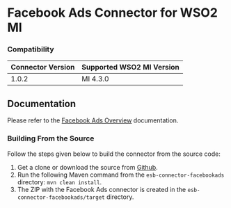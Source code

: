 # Facebook Ads Connector for WSO2 MI

### Compatibility

| Connector Version | Supported WSO2 MI Version |
|-------------------|---------------------------|
| 1.0.2             | MI 4.3.0                  |


## Documentation

Please refer to the [Facebook Ads Overview](https://mi.docs.wso2.com/en/latest/reference/connectors/facebook-ads-connector/facebook-ads-overview/) documentation.

### Building From the Source

Follow the steps given below to build the connector from the source code:

1. Get a clone or download the source from [Github](https://github.com/wso2-extensions/esb-connector-facebookads/).
2. Run the following Maven command from the `esb-connector-facebookads` directory: `mvn clean install`.
3. The ZIP with the Facebook Ads connector is created in the `esb-connector-facebookads/target` directory.
